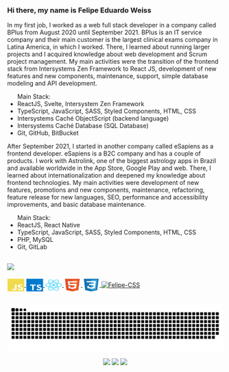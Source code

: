 ### Hi there, my name is Felipe Eduardo Weiss

In my first job, I worked as a web full stack developer in a company called BPlus from August 2020 until September 2021. BPlus is an IT service company and their main customer is the largest clinical exams company in Latina America, in which I worked. There, I learned about running larger projects and I acquired knowledge about web development and Scrum project management.
My main activities were the transition of the frontend stack from Intersystems Zen Framework to React JS, development of new features and new components, maintenance, support, simple database modeling and API development.

<ul>
  Main Stack:
  <li>ReactJS, Svelte, Intersystem Zen Framework</li>
  <li>TypeScript, JavaScript, SASS, Styled Components, HTML, CSS</li>
  <li>Intersystems Caché ObjectScript (backend language)</li>
  <li>Intersystems Caché Database (SQL Database)</li>
  <li>Git, GitHub, BitBucket</li>
</ul>

After September 2021, I started in another company called eSapiens as a frontend developer. eSapiens is a B2C company and has a couple of products. I work with Astrolink, one of the biggest astrology apps in Brazil and available worldwide in the App Store, Google Play and web. There, I learned about internationalization and deepened my knowledge about frontend technologies.
My main activities were development of new features, promotions and new components, maintenance, refactoring, feature release for new languages, SEO, performance and accessibility improvements, and basic database maintenance.
	
<ul>
  Main Stack:
  <li>ReactJS, React Native</li>
  <li>TypeScript, JavaScript, SASS, Styled Components, HTML, CSS</li>
  <li>PHP, MySQL</li>
  <li>Git, GitLab</li>
</ul>


##

<div>
  <a href="https://github.com/FelipeWeiss">
      <!--<img height="180em" src="https://github-readme-stats.vercel.app/api?username=FelipeWeiss&show_icons=true&theme=dracula&include_all_commits=true&count_private=true"/>-->
    <img height="180em" src="https://github-readme-stats.vercel.app/api/top-langs/?username=FelipeWeiss&layout=compact&langs_count=7&theme=dracula"/>
</div>

<div style="display: inline_block"><br>
  <img align="center" alt="Felipe-Js" height="30" width="40" src="https://raw.githubusercontent.com/devicons/devicon/master/icons/javascript/javascript-plain.svg">
  <img align="center" alt="Felipe-Ts" height="30" width="40" src="https://raw.githubusercontent.com/devicons/devicon/master/icons/typescript/typescript-plain.svg">
  <img align="center" alt="Felipe-React" height="30" width="40" src="https://raw.githubusercontent.com/devicons/devicon/master/icons/react/react-original.svg">
  <img align="center" alt="Felipe-HTML" height="30" width="40" src="https://raw.githubusercontent.com/devicons/devicon/master/icons/html5/html5-original.svg">
  <img align="center" alt="Felipe-CSS" height="30" width="40" src="https://raw.githubusercontent.com/devicons/devicon/master/icons/css3/css3-original.svg">
  <img align="center" alt="Felipe-CSS" height="30" width="110" src="https://camo.githubusercontent.com/96aa67b081cfcb615402ca9bb751eef7e1123023490eb3594f489bf81580246c/68747470733a2f2f70742e636f6d6d756e6974792e696e74657273797374656d732e636f6d2f73697465732f64656661756c742f66696c65732f696e6c696e652f696d616765732f63616368655f6c6f676f2e706e67">
</div>

##

<div align="center">
  
  ![Snake animation](https://github.com/FelipeWeiss/FelipeWeiss/blob/output/github-contribution-grid-snake.svg)
  
  <a href="https://instagram.com/felipe_weiss_" target="_blank"><img src="https://img.shields.io/badge/-Instagram-%23E4405F?style=for-the-badge&logo=instagram&logoColor=white" target="_blank"></a>
  <a href = "mailto:felipeew19@gmail.com"><img src="https://img.shields.io/badge/-Gmail-%23333?style=for-the-badge&logo=gmail&logoColor=white" target="_blank"></a>
  <a href="https://www.linkedin.com/in/felipeeduardoweiss/" target="_blank"><img src="https://img.shields.io/badge/-LinkedIn-%230077B5?style=for-the-badge&logo=linkedin&logoColor=white" target="_blank"></a> 
</div>
